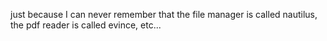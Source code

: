 just because I can never remember that the file manager is called nautilus, the pdf reader is called evince, etc...
